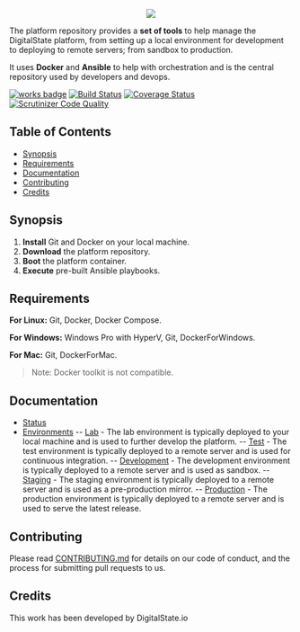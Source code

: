 <p align="center"><a href="http://digitalstate.ca" target="_blank">
    <img src="https://avatars3.githubusercontent.com/u/12055994?s=200&v=4">
</a></p>

The platform repository provides a **set of tools** to help manage the DigitalState platform, from setting up a local environment for development to deploying to remote servers; from sandbox to production.

It uses **Docker** and **Ansible** to help with orchestration and is the central repository used by developers and devops.

[![works badge](https://cdn.rawgit.com/nikku/works-on-my-machine/v0.2.0/badge.svg)](platform/documentation/status/index.md)
[![Build Status](https://travis-ci.org/DigitalState/Platform.svg?branch=master)](https://travis-ci.org/DigitalState/Platform)
[![Coverage Status](https://coveralls.io/repos/github/DigitalState/Platform/badge.svg?branch=master)](https://coveralls.io/github/DigitalState/Platform?branch=master)
[![Scrutinizer Code Quality](https://scrutinizer-ci.com/g/DigitalState/Platform/badges/quality-score.png?b=master)](https://scrutinizer-ci.com/g/DigitalState/Platform/?branch=master)

## Table of Contents

- [Synopsis](#synopsis)
- [Requirements](#requirements)
- [Documentation](#documentation)
- [Contributing](#contributing)
- [Credits](#credits)

## Synopsis

1. **Install** Git and Docker on your local machine.
2. **Download** the platform repository.
3. **Boot** the platform container.
4. **Execute** pre-built Ansible playbooks.

## Requirements

**For Linux:** Git, Docker, Docker Compose.

**For Windows:** Windows Pro with HyperV, Git, DockerForWindows.

**For Mac:** Git, DockerForMac.

> Note: Docker toolkit is not compatible.

## Documentation

- [Status](platform/documentation/status/index.md)
- [Environments](platform/documentation/env/index.md)
-- [Lab](platform/documentation/env/lab/index.md) - The lab environment is typically deployed to your local machine and is used to further develop the platform.
-- [Test](platform/documentation/env/test/index.md) - The test environment is typically deployed to a remote server and is used for continuous integration.
-- [Development](platform/documentation/env/dev/index.md) - The development environment is typically deployed to a remote server and is used as sandbox.
-- [Staging](platform/documentation/env/stag/index.md) - The staging environment is typically deployed to a remote server and is used as a pre-production mirror.
-- [Production](platform/documentation/env/prod/index.md) - The production environment is typically deployed to a remote server and is used to serve the latest release.

## Contributing

Please read [CONTRIBUTING.md](CONTRIBUTING.md) for details on our code of conduct, and the process for submitting pull requests to us.

## Credits

This work has been developed by DigitalState.io
